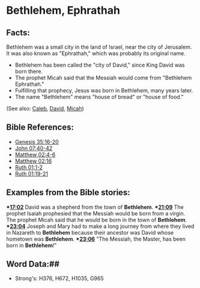# Bethlehem, Ephrathah #

## Facts: ##

Bethlehem was a small city in the land of Israel, near the city of Jerusalem. It was also known as "Ephrathah," which was probably its original name.

* Bethlehem has been called the "city of David," since King David was born there.
* The prophet Micah said that the Messiah would come from "Bethlehem Ephrathah."
* Fulfilling that prophecy, Jesus was born in Bethlehem, many years later.
* The name "Bethlehem" means "house of bread" or "house of food."

(See also: [Caleb](caleb.md), [David](david.md), [Micah](micah.md))

## Bible References: ##

* [Genesis 35:16-20](rc://en/tn/help/gen/35/16)
* [John 07:40-42](rc://en/tn/help/jhn/07/40)
* [Matthew 02:4-6](rc://en/tn/help/mat/02/04)
* [Matthew 02:16](rc://en/tn/help/mat/02/16)
* [Ruth 01:1-2](rc://en/tn/help/rut/01/01)
* [Ruth 01:19-21](rc://en/tn/help/rut/01/19)

## Examples from the Bible stories: ##

  __*[17:02](rc://en/tn/help/obs/17/02)__ David was a shepherd from the town of __Bethlehem__.
  __*[21:09](rc://en/tn/help/obs/21/09)__ The prophet Isaiah prophesied that the Messiah would be born from a virgin. The prophet Micah said that he would be born in the town of __Bethlehem__.
  __*[23:04](rc://en/tn/help/obs/23/04)__ Joseph and Mary had to make a long journey from where they lived in Nazareth to __Bethlehem__ because their ancestor was David whose hometown was __Bethlehem__.
  __*[23:06](rc://en/tn/help/obs/23/06)__ "The Messiah, the Master, has been born in __Bethlehem__!"

## Word Data:##

* Strong's: H376, H672, H1035, G965
